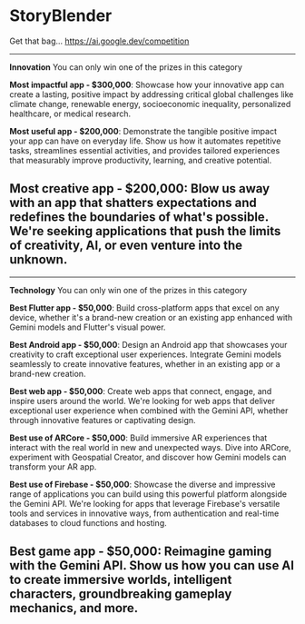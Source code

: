 # StoryBlender
Get that bag...
https://ai.google.dev/competition


-----------------------------------------------------------------------------------
**Innovation**
You can only win one of the prizes in this category

**Most impactful app - $300,000**: 
Showcase how your innovative app can create a lasting, positive impact by addressing critical global challenges like climate change, renewable energy, socioeconomic inequality, personalized healthcare, or medical research.

**Most useful app - $200,000**: 
Demonstrate the tangible positive impact your app can have on everyday life. Show us how it automates repetitive tasks, streamlines essential activities, and provides tailored experiences that measurably improve productivity, learning, and creative potential.

**Most creative app - $200,000**: 
Blow us away with an app that shatters expectations and redefines the boundaries of what's possible. We're seeking applications that push the limits of creativity, AI, or even venture into the unknown.
------------------------------------------------------------------------------


------------------------------------------------------------------------------
**Technology**
You can only win one of the prizes in this category

**Best Flutter app - $50,000**: 
Build cross-platform apps that excel on any device, whether it's a brand-new creation or an existing app enhanced with Gemini models and Flutter's visual power.

**Best Android app - $50,000**: 
Design an Android app that showcases your creativity to craft exceptional user experiences. Integrate Gemini models seamlessly to create innovative features, whether in an existing app or a brand-new creation.

**Best web app - $50,000**: 
Create web apps that connect, engage, and inspire users around the world. We're looking for web apps that deliver exceptional user experience when combined with the Gemini API, whether through innovative features or captivating design.

**Best use of ARCore - $50,000**: 
Build immersive AR experiences that interact with the real world in new and unexpected ways. Dive into ARCore, experiment with Geospatial Creator, and discover how Gemini models can transform your AR app.

**Best use of Firebase - $50,000**: 
Showcase the diverse and impressive range of applications you can build using this powerful platform alongside the Gemini API. We're looking for apps that leverage Firebase's versatile tools and services in innovative ways, from authentication and real-time databases to cloud functions and hosting.

**Best game app - $50,000**: 
Reimagine gaming with the Gemini API. Show us how you can use AI to create immersive worlds, intelligent characters, groundbreaking gameplay mechanics, and more.
------------------------------------------------------------------------------
